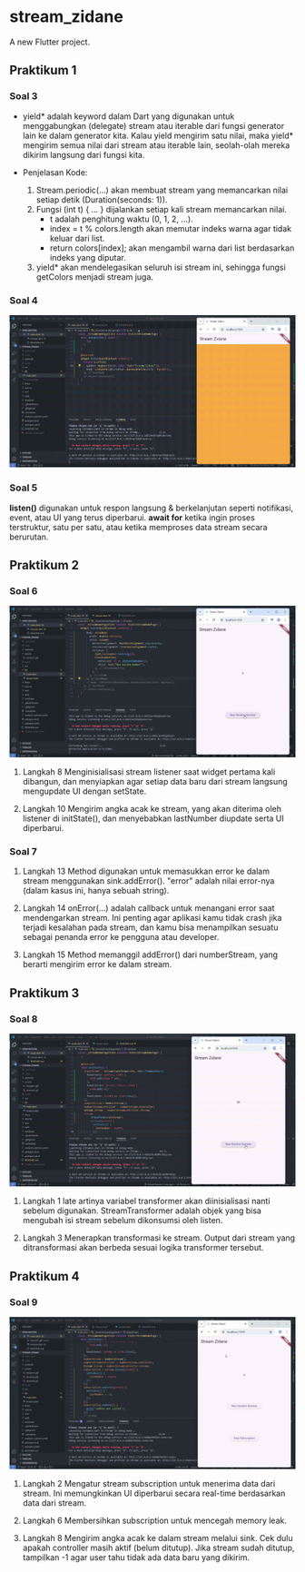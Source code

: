 # stream_zidane

A new Flutter project.

## Praktikum 1
### Soal 3
* yield* adalah keyword dalam Dart yang digunakan untuk menggabungkan (delegate) stream atau iterable dari fungsi generator lain ke dalam generator kita.
Kalau yield mengirim satu nilai, maka yield* mengirim semua nilai dari stream atau iterable lain, seolah-olah mereka dikirim langsung dari fungsi kita.

* Penjelasan Kode:
    1. Stream.periodic(...) akan membuat stream yang memancarkan nilai setiap detik (Duration(seconds: 1)).
    2. Fungsi (int t) { ... } dijalankan setiap kali stream memancarkan nilai. 
        - t adalah penghitung waktu (0, 1, 2, ...).
        - index = t % colors.length akan memutar indeks warna agar tidak keluar dari list.
        - return colors[index]; akan mengambil warna dari list berdasarkan indeks yang diputar.
    3. yield* akan mendelegasikan seluruh isi stream ini, sehingga fungsi getColors menjadi stream juga.

### Soal 4
![Capture soal 4](assets/stream1.gif)

### Soal 5
**listen()** digunakan untuk respon langsung & berkelanjutan seperti notifikasi, event, atau UI yang terus diperbarui.
**await for** ketika ingin proses terstruktur, satu per satu, atau ketika memproses data stream secara berurutan.

## Praktikum 2
### Soal 6
![Capture soal 6](assets/stream2.gif)

1. Langkah 8
Menginisialisasi stream listener saat widget pertama kali dibangun, dan menyiapkan agar setiap data baru dari stream langsung mengupdate UI dengan setState.

2. Langkah 10
Mengirim angka acak ke stream, yang akan diterima oleh listener di initState(), dan menyebabkan lastNumber diupdate serta UI diperbarui.

### Soal 7

1. Langkah 13
Method digunakan untuk memasukkan error ke dalam stream menggunakan sink.addError(). "error" adalah nilai error-nya (dalam kasus ini, hanya sebuah string).

2. Langkah 14
onError(...) adalah callback untuk menangani error saat mendengarkan stream. Ini penting agar aplikasi kamu tidak crash jika terjadi kesalahan pada stream, dan kamu bisa menampilkan sesuatu sebagai penanda error ke pengguna atau developer.

3. Langkah 15
Method memanggil addError() dari numberStream, yang berarti mengirim error ke dalam stream.

## Praktikum 3
### Soal 8
![Capture soal 8](assets/stream3.gif)

1. Langkah 1
late artinya variabel transformer akan diinisialisasi nanti sebelum digunakan. StreamTransformer adalah objek yang bisa mengubah isi stream sebelum dikonsumsi oleh listen.

2. Langkah 3
Menerapkan transformasi ke stream. Output dari stream yang ditransformasi akan berbeda sesuai logika transformer tersebut.

## Praktikum 4
### Soal 9
![Capture soal 9](assets/stream4.gif)

1. Langkah 2
Mengatur stream subscription untuk menerima data dari stream. Ini memungkinkan UI diperbarui secara real-time berdasarkan data dari stream.

2. Langkah 6
Membersihkan subscription untuk mencegah memory leak.

3. Langkah 8
Mengirim angka acak ke dalam stream melalui sink. Cek dulu apakah controller masih aktif (belum ditutup). Jika stream sudah ditutup, tampilkan -1 agar user tahu tidak ada data baru yang dikirim.
